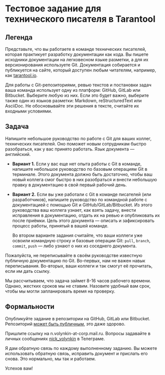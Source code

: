 # Тестовое задание для технического писателя в Tarantool

## Легенда

Представьте, что вы работаете в команде технических писателей,
которая практикует разработку документации как кода.
Вы пишете исходники документации на легковесном языке разметки,
а для их версионирования используете Git.
Документация собирается и публикуется на сайте, который доступен любым читателям,
например, как [tarantool.io](https://www.tarantool.io). 

Для работы с Git-репозиториями, ревью текстов и постановки задач
ваша команда использует одну из платформ: GitHub, GitLab или Bitbucket.
Выберите любую из них.
Если это будет важно, выберите также один из языков разметки: Markdown, reStructuredText или AsciiDoc.
Не обосновывайте эти решения в тексте, считайте их входными условиями.

## Задача

Напишите небольшое руководство по работе с Git для ваших коллег, технических писателей.
Оно поможет новым сотрудникам быстро разобраться, как у вас принято работать.
Язык документа — английский.

* **Вариант 1.** Если у вас еще нет опыта работы с Git в команде,
  напишите небольшое руководство по базовым операциям Git в терминале.
  Этого документа должно быть достаточно, чтобы ваш новый коллега смог быстро в них разобраться
  и внести небольшую правку в документацию в свой первый рабочий день.
  
* **Вариант 2.** Если вы уже работали с Git в команде писателей (или разработчиков),
  напишите руководство по командной работе с документацией с помощью Git и GitHub/GitLab/Bitbucket.
  Из этого руководства ваш коллега узнает, как взять задачу, внести исправления в документацию,
  отдать их на ревью и опубликовать их после приёмки.
  Цель этого документа — описать и зафиксировать процесс работы, принятый в вашей команде.

  Во втором варианте задания считайте, что ваши коллеги уже освоили командную строку и базовые операции Git:
  `pull`, `branch`, `commit`, `push` — либо узнают о них из соседнего документа.
  
Пожалуйста, не переписывайте в своём руководстве известную публичную документацию по Git.
Во-первых, нам не важен навык переписывания.
Во-вторых, ваши коллеги и так смогут её прочитать, если им дать ссылку.

Мы рассчитываем, что задача займет 8-16 часов рабочего времени.
Однако, жестких сроков мы не ставим.
Назовите удобный вам срок, чтобы мы могли запланировать время на проверку.

## Формальности

Опубликуйте задание в репозитории на GitHub, GitLab или Bitbucket.
Репозиторий [может быть публичным](https://vas3k.ru/blog/team/#scroll170), это даже здорово.

Пришлите ссылку на n.volynkin-at-corp.mail.ru.
Вопросы задавайте в личных сообщениях [nick_volynkin](https://t.me/nick_volynkin) в Телеграме.

Я дам обратную связь по каждому выполненному заданию.
Вы можете использовать обратную связь, исправить документ и прислать его снова.
Это нормально, мы так и работаем.

Успехов вам!